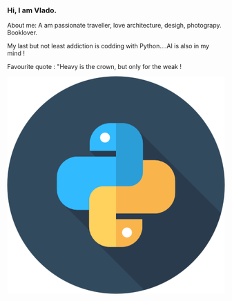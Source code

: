 ### Hi, I am Vlado.

About me:
A am passionate traveller, love architecture, desigh, photograpy. Booklover. 

My last but not least addiction is codding with Python....AI is also in my mind !

Favourite quote : "Heavy is the crown, but only for the weak !

![alt text](https://github.com/vladodyanov/python/blob/main/423066.png)









